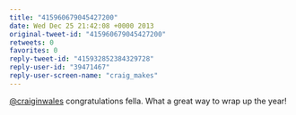 ```yaml
---
title: "415960679045427200"
date: Wed Dec 25 21:42:08 +0000 2013
original-tweet-id: "415960679045427200"
retweets: 0
favorites: 0
reply-tweet-id: "415932852384329728"
reply-user-id: "39471467"
reply-user-screen-name: "craig_makes"
---
```

<a href="https://twitter.com/craiginwales">@craiginwales</a> congratulations fella. What a great way to wrap up the year!
